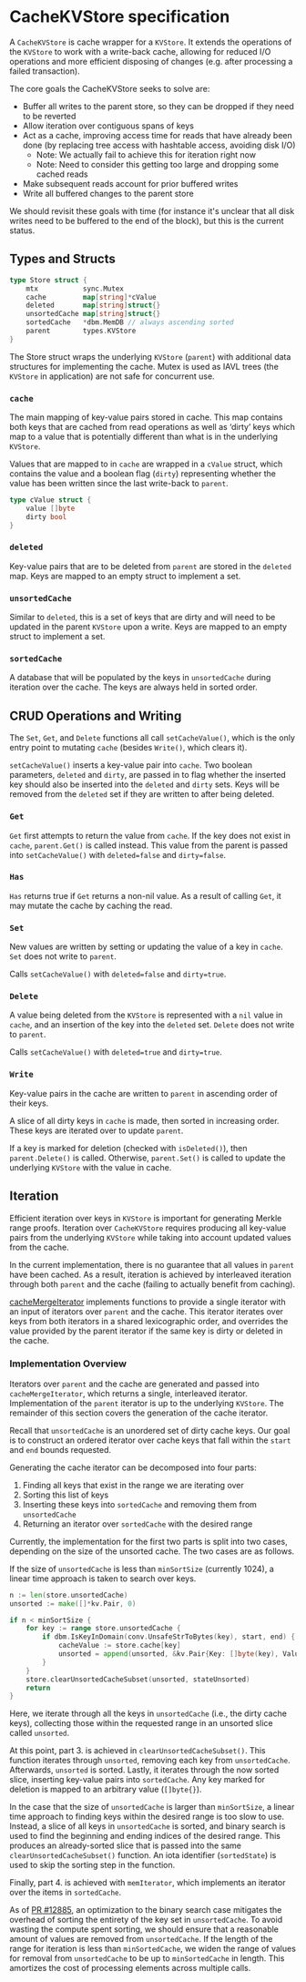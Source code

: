# CacheKVStore specification

A `CacheKVStore` is cache wrapper for a `KVStore`. It extends the operations of the `KVStore` to work with a write-back cache, allowing for reduced I/O operations and more efficient disposing of changes (e.g. after processing a failed transaction).

The core goals the CacheKVStore seeks to solve are:

* Buffer all writes to the parent store, so they can be dropped if they need to be reverted
* Allow iteration over contiguous spans of keys
* Act as a cache, improving access time for reads that have already been done (by replacing tree access with hashtable access, avoiding disk I/O)
  * Note: We actually fail to achieve this for iteration right now
  * Note: Need to consider this getting too large and dropping some cached reads
* Make subsequent reads account for prior buffered writes
* Write all buffered changes to the parent store

We should revisit these goals with time (for instance it's unclear that all disk writes need to be buffered to the end of the block), but this is the current status.

## Types and Structs

```go
type Store struct {
	mtx           sync.Mutex
	cache         map[string]*cValue
	deleted       map[string]struct{}
	unsortedCache map[string]struct{}
	sortedCache   *dbm.MemDB // always ascending sorted
	parent        types.KVStore
}
```

The Store struct wraps the underlying `KVStore` (`parent`) with additional data structures for implementing the cache. Mutex is used as IAVL trees (the `KVStore` in application) are not safe for concurrent use.

### `cache`

The main mapping of key-value pairs stored in cache. This map contains both keys that are cached from read operations as well as ‘dirty’ keys which map to a value that is potentially different than what is in the underlying `KVStore`.

Values that are mapped to in `cache` are wrapped in a `cValue` struct, which contains the value and a boolean flag (`dirty`) representing whether the value has been written since the last write-back to `parent`.

```go
type cValue struct {
	value []byte
	dirty bool
}
```

### `deleted`

Key-value pairs that are to be deleted from `parent` are stored in the `deleted` map. Keys are mapped to an empty struct to implement a set.

### `unsortedCache`

Similar to `deleted`, this is a set of keys that are dirty and will need to be updated in the parent `KVStore` upon a write. Keys are mapped to an empty struct to implement a set.

### `sortedCache`

A database that will be populated by the keys in `unsortedCache` during iteration over the cache. The keys are always held in sorted order.

## CRUD Operations and Writing

The `Set`, `Get`, and `Delete` functions all call `setCacheValue()`, which is the only entry point to mutating `cache` (besides `Write()`, which clears it).

`setCacheValue()` inserts a key-value pair into `cache`. Two boolean parameters, `deleted` and `dirty`, are passed in to flag whether the inserted key should also be inserted into the `deleted` and `dirty` sets. Keys will be removed from the `deleted` set if they are written to after being deleted.

### `Get`

`Get` first attempts to return the value from `cache`. If the key does not exist in `cache`, `parent.Get()` is called instead. This value from the parent is passed into `setCacheValue()` with `deleted=false` and `dirty=false`.

### `Has`

`Has` returns true if `Get` returns a non-nil value. As a result of calling `Get`, it may mutate the cache by caching the read.

### `Set`

New values are written by setting or updating the value of a key in `cache`. `Set` does not write to `parent`. 

Calls `setCacheValue()` with `deleted=false` and `dirty=true`.

### `Delete`

A value being deleted from the `KVStore` is represented with a `nil` value in `cache`, and an insertion of the key into the `deleted` set. `Delete` does not write to `parent`. 

Calls `setCacheValue()` with `deleted=true` and `dirty=true`.

### `Write`

Key-value pairs in the cache are written to `parent` in ascending order of their keys. 

A slice of all dirty keys in `cache` is made, then sorted in increasing order. These keys are iterated over to update `parent`.

If a key is marked for deletion (checked with `isDeleted()`), then `parent.Delete()` is called. Otherwise, `parent.Set()` is called to update the underlying `KVStore` with the value in cache.

## Iteration

Efficient iteration over keys in `KVStore` is important for generating Merkle range proofs. Iteration over `CacheKVStore` requires producing all key-value pairs from the underlying `KVStore` while taking into account updated values from the cache. 

In the current implementation, there is no guarantee that all values in `parent` have been cached. As a result, iteration is achieved by interleaved iteration through both `parent` and the cache (failing to actually benefit from caching).

[cacheMergeIterator](https://github.com/cosmos/cosmos-sdk/v2/blob/d8391cb6796d770b02448bee70b865d824e43449/store/cachekv/mergeiterator.go) implements functions to provide a single iterator with an input of iterators over `parent` and the cache. This iterator iterates over keys from both iterators in a shared lexicographic order, and overrides the value provided by the parent iterator if the same key is dirty or deleted in the cache.

### Implementation Overview

Iterators over `parent` and the cache are generated and passed into `cacheMergeIterator`, which returns a single, interleaved iterator. Implementation of the `parent` iterator is up to the underlying `KVStore`. The remainder of this section covers the generation of the cache iterator.

Recall that `unsortedCache` is an unordered set of dirty cache keys. Our goal is to construct an ordered iterator over cache keys that fall within the `start` and `end` bounds requested.

Generating the cache iterator can be decomposed into four parts:

1. Finding all keys that exist in the range we are iterating over
2. Sorting this list of keys
3. Inserting these keys into `sortedCache` and removing them from `unsortedCache`
4. Returning an iterator over `sortedCache` with the desired range

Currently, the implementation for the first two parts is split into two cases, depending on the size of the unsorted cache. The two cases are as follows.

If the size of `unsortedCache` is less than `minSortSize` (currently 1024), a linear time approach is taken to search over keys.

```go
n := len(store.unsortedCache)
unsorted := make([]*kv.Pair, 0)

if n < minSortSize {
	for key := range store.unsortedCache {
		if dbm.IsKeyInDomain(conv.UnsafeStrToBytes(key), start, end) {
			cacheValue := store.cache[key]
			unsorted = append(unsorted, &kv.Pair{Key: []byte(key), Value: cacheValue.value})
		}
	}
	store.clearUnsortedCacheSubset(unsorted, stateUnsorted)
	return
}
```

Here, we iterate through all the keys in `unsortedCache` (i.e., the dirty cache keys), collecting those within the requested range in an unsorted slice called `unsorted`. 

At this point, part 3. is achieved in `clearUnsortedCacheSubset()`. This function iterates through `unsorted`, removing each key from `unsortedCache`. Afterwards, `unsorted` is sorted. Lastly, it iterates through the now sorted slice, inserting key-value pairs into `sortedCache`. Any key marked for deletion is mapped to an arbitrary value (`[]byte{}`).

In the case that the size of `unsortedCache` is larger than `minSortSize`, a linear time approach to finding keys within the desired range is too slow to use. Instead, a slice of all keys in `unsortedCache` is sorted, and binary search is used to find the beginning and ending indices of the desired range. This produces an already-sorted slice that is passed into the same `clearUnsortedCacheSubset()` function. An iota identifier (`sortedState`) is used to skip the sorting step in the function. 

Finally, part 4. is achieved with `memIterator`, which implements an iterator over the items in `sortedCache`. 

As of [PR #12885](https://github.com/cosmos/cosmos-sdk/v2/pull/12885), an optimization to the binary search case mitigates the overhead of sorting the entirety of the key set in `unsortedCache`. To avoid wasting the compute spent sorting, we should ensure that a reasonable amount of values are removed from `unsortedCache`. If the length of the range for iteration is less than `minSortedCache`, we widen the range of values for removal from `unsortedCache` to be up to `minSortedCache` in length. This amortizes the cost of processing elements across multiple calls.